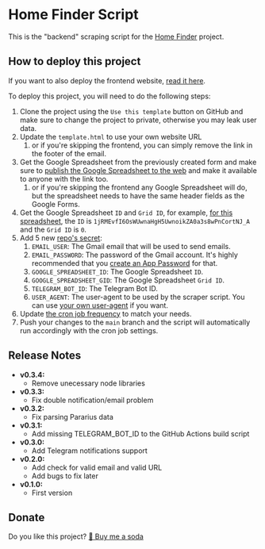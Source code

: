 # Home Finder Script
This is the "backend" scraping script for the [Home Finder](https://github.com/WeRules/home-finder) project.

## How to deploy this project
If you want to also deploy the frontend website, [read it here](https://github.com/WeRules/home-finder#how-to-deploy).

To deploy this project, you will need to do the following steps:

1. Clone the project using the `Use this template` button on GitHub and make sure to change the project to private, otherwise you may leak user data.
2. Update the `template.html` to use your own website URL
    1. or if you're skipping the frontend, you can simply remove the link in the footer of the email.
3. Get the Google Spreadsheet from the previously created form and make sure to [publish the Google Spreadsheet to the web](https://support.google.com/a/users/answer/9308870) and make it available to anyone with the link too.
    1. or if you're skipping the frontend any Google Spreadsheet will do, but the spreadsheet needs to have the same header fields as the Google Forms.
4. Get the Google Spreadsheet `ID` and `Grid ID`, for example, [for this spreadsheet](https://docs.google.com/spreadsheets/d/1jRMEvfI6OsWUwnaHgH5UwnoikZA0a3s8wPnCortNJ_A/edit#gid=0), the `ID` is `1jRMEvfI6OsWUwnaHgH5UwnoikZA0a3s8wPnCortNJ_A` and the `Grid ID` is `0`.
5. Add 5 new [repo's secret](https://docs.github.com/en/actions/reference/encrypted-secrets):
    1. `EMAIL_USER`: The Gmail email that will be used to send emails.
    2. `EMAIL_PASSWORD`: The password of the Gmail account. It's highly recommended that you [create an App Password](https://support.google.com/mail/answer/185833?hl=en-US) for that.
    3. `GOOGLE_SPREADSHEET_ID`: The Google Spreadsheet `ID`.
    4. `GOOGLE_SPREADSHEET_GID`: The Google Spreadsheet `Grid ID`.
    5. `TELEGRAM_BOT_ID`: The Telegram Bot ID.
    6. `USER_AGENT`: The user-agent to be used by the scraper script. You can use [your own user-agent](https://www.whatismybrowser.com/detect/what-is-my-user-agent/) if you want.
6. Update [the cron job frequency](https://github.com/WeRules/home-finder-script/blob/main/.github/workflows/run-task.yml#L5) to match your needs.
7. Push your changes to the `main` branch and the script will automatically run accordingly with the cron job settings.

## Release Notes
- **v0.3.4:**
   - Remove unecessary node libraries
- **v0.3.3:**
   - Fix double notification/email problem
- **v0.3.2:**
   - Fix parsing Pararius data
- **v0.3.1:**
   - Add missing TELEGRAM_BOT_ID to the GitHub Actions build script
- **v0.3.0:**
   - Add Telegram notifications support
- **v0.2.0:**
   - Add check for valid email and valid URL
   - Add bugs to fix later
- **v0.1.0:**
   - First version

## Donate
Do you like this project? [🥤 Buy me a soda](https://bunq.me/BuyMeASoda)
